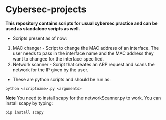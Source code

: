 # Cybersec-projects

**This repository contains scripts for usual cybersec practice and can be used as standalone scripts as well.**

- Scripts present as of now:
1. MAC changer - Script to change the MAC address of an interface. The user needs to pass in the interface name and the MAC address they want to changee for the interface specified. 
2. Network scanner - Script that creates an ARP request and scans the network for the IP given by the user.  

- These are python scripts and should be run as:
```
python <scriptname>.py <arguments>
```

**Note**
You need to install scapy for the networkScanner.py to work. 
You can install scapy by typing:

```
pip install scapy
```
 
